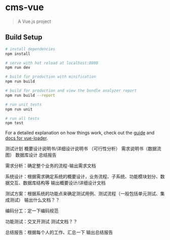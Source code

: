 # cms-vue

> A Vue.js project

## Build Setup

``` bash
# install dependencies
npm install

# serve with hot reload at localhost:8080
npm run dev

# build for production with minification
npm run build

# build for production and view the bundle analyzer report
npm run build --report

# run unit tests
npm run unit

# run all tests
npm test
```

For a detailed explanation on how things work, check out the [guide](http://vuejs-templates.github.io/webpack/) and [docs for vue-loader](http://vuejs.github.io/vue-loader).

测试计划
概要设计说明书/详细设计说明书
（可行性分析）
需求说明书（数据流图）
数据库设计
总结报告

需求分析：确定整个业务的流程-输出需求文档

系统设计：根据需求确定系统的概要设计，业务流程、子系统、功能模块划分、数据交互、数据库结构等 输出概要设计/详细设计文档

测试方案：根据系统的功能点来确定测试用例、测试流程（一般包括单元测试、集成测试） 输出什么文档？？

编码分工：定一下编码规范

功能测试：交叉开测试 测试文档？？

总结报告：根据每个人的工作、汇总一下 输出总结报告
